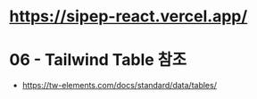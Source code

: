 # https://sipep-react.vercel.app/

# 06 - Tailwind Table 참조
 + https://tw-elements.com/docs/standard/data/tables/
